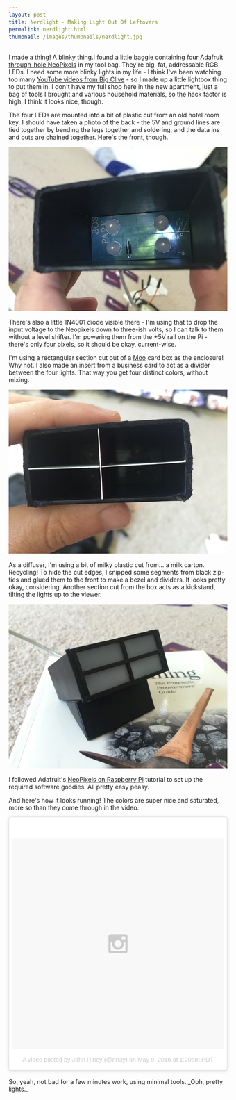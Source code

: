 ```yaml
---
layout: post
title: Nerdlight - Making Light Out Of Leftovers
permalink: nerdlight.html
thumbnail: /images/thumbnails/nerdlight.jpg
---
```


I made a thing! A blinky thing.<!-- more -->I found a little baggie containing four
[Adafruit through-hole NeoPixels](https://www.adafruit.com/product/1734) in my tool
bag. They're big, fat, addressable RGB LEDs. I need some more blinky lights in my life - I think
I've been watching too many
[YouTube videos from Big Clive](https://www.youtube.com/watch?v=VDFNA97mS58) - so I made up a
little lightbox thing to put them in. I don't have my full shop here in the new apartment, just
a bag of tools I brought and various household materials, so the hack factor is high. I think it
looks nice, though.

The four LEDs are mounted into a bit of plastic cut from an old hotel room key. I should have taken
a photo of the back - the 5V and ground lines are tied together by bending the legs together and
soldering, and the data ins and outs are chained together. Here's the front, though.

![Mounting for NeoPixels](/images/nerdlight1.jpg)

There's also a little 1N4001 diode visible there - I'm using that to drop the input voltage to the
Neopixels down to three-ish volts, so I can talk to them without a level shifter. I'm powering
them from the +5V rail on the Pi - there's only four pixels, so it should be okay, current-wise.

I'm using a rectangular section cut out of a [Moo](https://www.moo.com/) card box as the enclosure! Why
not. I also made an insert from a business card to act as a divider between the four lights. That
way you get four distinct colors, without mixing.

![Enclosure and light divider](/images/nerdlight2.jpg)

As a diffuser, I'm using a bit of milky plastic cut from&hellip; a milk carton. Recycling!
To hide the cut edges, I snipped some segments from black zip-ties and glued them to the front to
make a bezel and dividers. It looks pretty okay, considering. Another section cut from the box acts
as a kickstand, tilting the lights up to the viewer.

![Diffuser and bezel](/images/nerdlight3.jpg)

I followed Adafruit's
[NeoPixels on Raspberry Pi](https://learn.adafruit.com/neopixels-on-raspberry-pi/)
tutorial to set up the required software goodies. All pretty easy peasy.

And here's how it looks running! The colors are super nice and saturated, more so than they
come through in the video.
<blockquote class="instagram-media" data-instgrm-version="6" style=" background:#FFF; border:0; border-radius:3px; box-shadow:0 0 1px 0 rgba(0,0,0,0.5),0 1px 10px 0 rgba(0,0,0,0.15); margin: 1px; max-width:658px; padding:0; width:99.375%; width:-webkit-calc(100% - 2px); width:calc(100% - 2px);"><div style="padding:8px;"> <div style=" background:#F8F8F8; line-height:0; margin-top:40px; padding:50.0% 0; text-align:center; width:100%;"> <div style=" background:url(data:image/png;base64,iVBORw0KGgoAAAANSUhEUgAAACwAAAAsCAMAAAApWqozAAAAGFBMVEUiIiI9PT0eHh4gIB4hIBkcHBwcHBwcHBydr+JQAAAACHRSTlMABA4YHyQsM5jtaMwAAADfSURBVDjL7ZVBEgMhCAQBAf//42xcNbpAqakcM0ftUmFAAIBE81IqBJdS3lS6zs3bIpB9WED3YYXFPmHRfT8sgyrCP1x8uEUxLMzNWElFOYCV6mHWWwMzdPEKHlhLw7NWJqkHc4uIZphavDzA2JPzUDsBZziNae2S6owH8xPmX8G7zzgKEOPUoYHvGz1TBCxMkd3kwNVbU0gKHkx+iZILf77IofhrY1nYFnB/lQPb79drWOyJVa/DAvg9B/rLB4cC+Nqgdz/TvBbBnr6GBReqn/nRmDgaQEej7WhonozjF+Y2I/fZou/qAAAAAElFTkSuQmCC); display:block; height:44px; margin:0 auto -44px; position:relative; top:-22px; width:44px;"></div></div><p style=" color:#c9c8cd; font-family:Arial,sans-serif; font-size:14px; line-height:17px; margin-bottom:0; margin-top:8px; overflow:hidden; padding:8px 0 7px; text-align:center; text-overflow:ellipsis; white-space:nowrap;"><a href="https://www.instagram.com/p/BFMx85DLIWL/" style=" color:#c9c8cd; font-family:Arial,sans-serif; font-size:14px; font-style:normal; font-weight:normal; line-height:17px; text-decoration:none;" target="_blank">A video posted by John Riney (@rin3y)</a> on <time style=" font-family:Arial,sans-serif; font-size:14px; line-height:17px;" datetime="2016-05-09T20:20:35+00:00">May 9, 2016 at 1:20pm PDT</time></p></div></blockquote>
<script async defer src="//platform.instagram.com/en_US/embeds.js"></script>
<br>
So, yeah, not bad for a few minutes work, using minimal tools. _Ooh, pretty lights._
